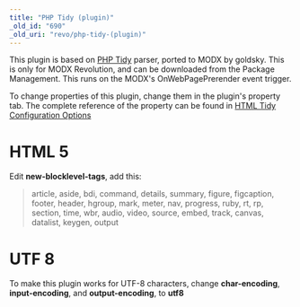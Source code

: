 ```yaml
---
title: "PHP Tidy (plugin)"
_old_id: "690"
_old_uri: "revo/php-tidy-(plugin)"
---
```


This plugin is based on [PHP Tidy](http://php.net/manual/en/book.tidy.php) parser, ported to MODX by goldsky.
This is only for MODX Revolution, and can be downloaded from the Package Management.
This runs on the MODX's OnWebPagePrerender event trigger.

To change properties of this plugin, change them in the plugin's property tab.
The complete reference of the property can be found in [HTML Tidy Configuration Options](http://tidy.sourceforge.net/docs/quickref.html)

# HTML 5

Edit **new-blocklevel-tags**, add this:

> article, aside, bdi, command, details, summary, figure, figcaption, footer, header, hgroup, mark, meter, nav, progress, ruby, rt, rp, section, time, wbr, audio, video, source, embed, track, canvas, datalist, keygen, output

# UTF 8

To make this plugin works for UTF-8 characters, change **char-encoding**, **input-encoding**, and **output-encoding**, to **utf8**